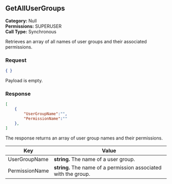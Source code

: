 ## GetAllUserGroups

**Category:** Null<br />**Permissions:** SUPERUSER<br />**Call Type:** Synchronous

Retrieves an array of all names of user groups and their associated permissions. 

### Request

```json
{ }
```

Payload is empty.

### Response

```json
[
    {
        "UserGroupName":"",
        "PermissionName":""
    },
]
```

The response returns an array of user group names and their permissions.

| Key            | Value                                                        |
| -------------- | ------------------------------------------------------------ |
| UserGroupName  | **string.** The name of a user group.                        |
| PermissionName | **string.** The name of a permission associated with the group. |


